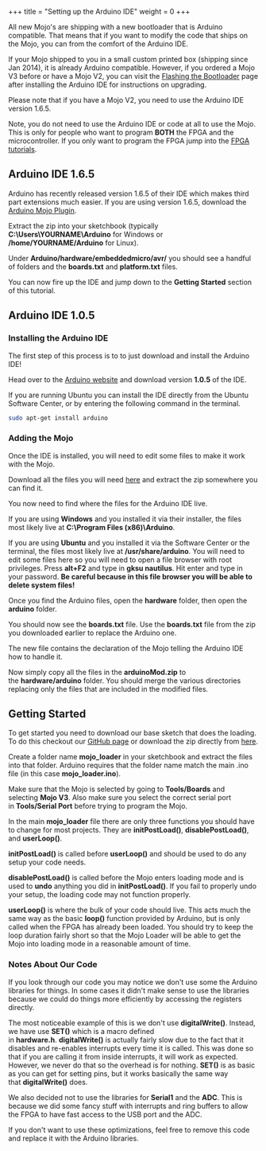 +++
title = "Setting up the Arduino IDE"
weight = 0
+++

All new Mojo's are shipping with a new bootloader that is Arduino compatible. That means that if you want to modify the code that ships on the Mojo, you can from the comfort of the Arduino IDE.

If your Mojo shipped to you in a small custom printed box (shipping since Jan 2014), it is already Arduino compatible. However, if you ordered a Mojo V3 before or have a Mojo V2, you can visit the [Flashing the Bootloader](@/tutorials/mojo/mojo-bootloader.md) page after installing the Arduino IDE for instructions on upgrading.

Please note that if you have a Mojo V2, you need to use the Arduino IDE version 1.6.5.

Note, you do not need to use the Arduino IDE or code at all to use the Mojo. This is only for people who want to program **BOTH** the FPGA and the microcontroller. If you only want to program the FPGA jump into the [FPGA tutorials](@/tutorials/_index.md).

## Arduino IDE 1.6.5

Arduino has recently released version 1.6.5 of their IDE which makes third part extensions much easier. If you are using version 1.6.5, download the [Arduino Mojo Plugin](https://cdn.embeddedmicro.com/arduino/arduino-mojo-plugin.zip).

Extract the zip into your sketchbook (typically **C:\Users\YOURNAME\Arduino** for Windows or **/home/YOURNAME/Arduino** for Linux).

Under **Arduino/hardware/embeddedmicro/avr/** you should see a handful of folders and the **boards.txt** and **platform.txt** files.

You can now fire up the IDE and jump down to the **Getting Started** section of this tutorial.

## Arduino IDE 1.0.5

### Installing the Arduino IDE

The first step of this process is to to just download and install the Arduino IDE!

Head over to the [Arduino website](http://arduino.cc/en/Main/Software) and download version **1.0.5** of the IDE.

If you are running Ubuntu you can install the IDE directly from the Ubuntu Software Center, or by entering the following command in the terminal.

```bash
sudo apt-get install arduino
```

### Adding the Mojo

Once the IDE is installed, you will need to edit some files to make it work with the Mojo.

Download all the files you will need [here](https://cdn.embeddedmicro.com/arduino/arduinoMod.zip) and extract the zip somewhere you can find it.

You now need to find where the files for the Arduino IDE live.

If you are using **Windows** and you installed it via their installer, the files most likely live at **C:\Program Files (x86)\Arduino**.

If you are using **Ubuntu** and you installed it via the Software Center or the terminal, the files most likely live at **/usr/share/arduino**. You will need to edit some files here so you will need to open a file browser with root privileges. Press **alt+F2** and type in **gksu nautilus**. Hit enter and type in your password. **Be careful because in this file browser you will be able to delete system files!**

Once you find the Arduino files, open the **hardware** folder, then open the **arduino** folder.

You should now see the **boards.txt** file. Use the **boards.txt** file from the zip you downloaded earlier to replace the Arduino one.

The new file contains the declaration of the Mojo telling the Arduino IDE how to handle it.

Now simply copy all the files in the **arduinoMod.zip** to the **hardware/arduino** folder. You should merge the various directories replacing only the files that are included in the modified files.

## Getting Started

To get started you need to download our base sketch that does the loading. To do this checkout our [GitHub page](https://github.com/embmicro/mojo-arduino) or download the zip directly from [here](https://github.com/embmicro/mojo-arduino/archive/master.zip).

Create a folder name **mojo_loader** in your sketchbook and extract the files into that folder. Arduino requires that the folder name match the main .ino file (in this case **mojo_loader.ino**). 

Make sure that the Mojo is selected by going to **Tools/Boards** and selecting **Mojo V3**. Also make sure you select the correct serial port in **Tools/Serial Port** before trying to program the Mojo.

In the main **mojo_loader** file there are only three functions you should have to change for most projects. They are **initPostLoad()**, **disablePostLoad()**, and **userLoop()**.

**initPostLoad()** is called before **userLoop()** and should be used to do any setup your code needs.

**disablePostLoad()** is called before the Mojo enters loading mode and is used to **undo** anything you did in **initPostLoad()**. If you fail to properly undo your setup, the loading code may not function properly.

**userLoop()** is where the bulk of your code should live. This acts much the same way as the basic **loop()** function provided by Arduino, but is only called when the FPGA has already been loaded. You should try to keep the loop duration fairly short so that the Mojo Loader will be able to get the Mojo into loading mode in a reasonable amount of time.

### Notes About Our Code

If you look through our code you may notice we don't use some the Arduino libraries for things. In some cases it didn't make sense to use the libraries because we could do things more efficiently by accessing the registers directly. 

The most noticeable example of this is we don't use **digitalWrite()**. Instead, we have use **SET()** which is a macro defined in **hardware.h**. **digitalWrite()** is actually fairly slow due to the fact that it disables and re-enables interrupts every time it is called. This was done so that if you are calling it from inside interrupts, it will work as expected. However, we never do that so the overhead is for nothing. **SET()** is as basic as you can get for setting pins, but it works basically the same way that **digitalWrite()** does.

We also decided not to use the libraries for **Serial1** and the **ADC**. This is because we did some fancy stuff with interrupts and ring buffers to allow the FPGA to have fast access to the USB port and the ADC. 

If you don't want to use these optimizations, feel free to remove this code and replace it with the Arduino libraries.